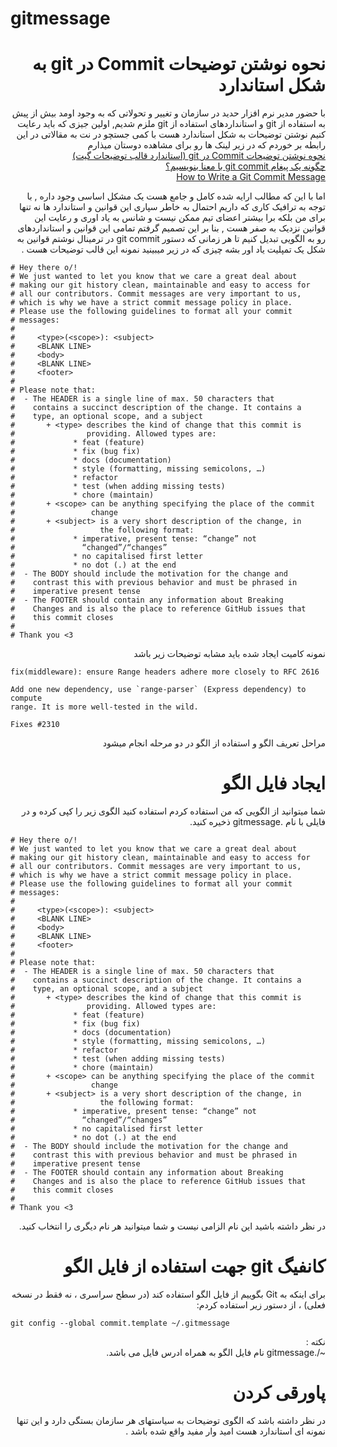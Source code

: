 # gitmessage
  <h1 dir="rtl"> نحوه نوشتن توضیحات Commit در git  به شکل استاندارد</h1>

<p dir="rtl">
با حضور مدیر نرم افزار حدید در سازمان و تغییر و تحولاتی که به وجود اومد بیش از پیش به استفاده از git و استانداردهای استفاده از git ملزم شدیم, 
اولین جیزی که باید رعایت کنیم نوشتن توضیحات به شکل استاندارد هست با کمی جستچو در نت به مقالاتی در این رابطه بر خوردم که در زیر لینک ها رو برای مشاهده دوستان میذارم 
 <br />
<dir="rtl"> 
<a href="https://www.radcom.co/fa/blog/webdesign/post/detail/132/%D8%A7%D8%B3%D8%AA%D8%A7%D9%86%D8%AF%D8%A7%D8%B1%D8%AF-%D8%AA%D9%88%D8%B6%DB%8C%D8%AD%D8%A7%D8%AA-Commit-%D8%A8%D8%B1%D8%A7%DB%8C-git">نحوه نوشتن توضیحات Commit در git (استاندارد قالب توضیحات گیت)</a> <br />
 <a href="https://virgool.io/@mmdsharifi/how-to-semantic-git-commit-messages-gvmmqatf6acg">چگونه یک پیغام git commit با معنا بنویسیم؟</a> <br />
 <a href="https://chris.beams.io/posts/git-commit/">How to Write a Git Commit Message</a> <br />
</dir>
<p dir="rtl">
اما با این که مطالب ارایه شده کامل و جامع هست یک مشکل اساسی وجود داره , با توجه به ترافیک کاری که داریم احتمال به خاطر سپاری این قوانین و استاندارد ها نه تنها برای من بلکه برا بیشتر اعضای تیم ممکن نیست و شانس به یاد اوری و رعایت این قوانین نزدیک به صفر هست , بنا بر این تصمیم گرفتم تمامی این قوانین و استانداردهای رو به الگویی تبدیل کنیم تا هر زمانی که دستور  git commit  در ترمینال نوشتم قوانین به شکل یک تمپلیت یاد اور بشه
چیزی که در زیر میبینید نمونه این قالب توضیحات هست .
<br />
 
```# 
# Hey there o/! 
# We just wanted to let you know that we care a great deal about    
# making our git history clean, maintainable and easy to access for 
# all our contributors. Commit messages are very important to us,  
# which is why we have a strict commit message policy in place.     
# Please use the following guidelines to format all your commit     
# messages:
# 
#     <type>(<scope>): <subject>
#     <BLANK LINE>
#     <body>
#     <BLANK LINE>
#     <footer>
# 
# Please note that:
#  - The HEADER is a single line of max. 50 characters that         
#    contains a succinct description of the change. It contains a   
#    type, an optional scope, and a subject
#       + <type> describes the kind of change that this commit is   
#                providing. Allowed types are:
#             * feat (feature)
#             * fix (bug fix)
#             * docs (documentation)
#             * style (formatting, missing semicolons, …)
#             * refactor
#             * test (when adding missing tests)
#             * chore (maintain)
#       + <scope> can be anything specifying the place of the commit    
#                 change
#       + <subject> is a very short description of the change, in   
#                   the following format:
#             * imperative, present tense: “change” not             
#               “changed”/“changes”
#             * no capitalised first letter
#             * no dot (.) at the end
#  - The BODY should include the motivation for the change and      
#    contrast this with previous behavior and must be phrased in   
#    imperative present tense 
#  - The FOOTER should contain any information about Breaking       
#    Changes and is also the place to reference GitHub issues that   
#    this commit closes
# 
# Thank you <3
```
<p dir="rtl"> نمونه کامیت ایجاد شده باید مشابه  توضیحات زیر باشد<br />
 
```
fix(middleware): ensure Range headers adhere more closely to RFC 2616

Add one new dependency, use `range-parser` (Express dependency) to compute
range. It is more well-tested in the wild.

Fixes #2310
```
<p dir="rtl"> مراحل تعریف الگو و استفاده از الگو در دو مرحله انجام میشود  <br />
<h1 dir="rtl">ایجاد فایل الگو</h1>
<p dir="rtl">شما میتوانید از الگویی که من استفاده کردم استفاده کنید الگوی زیر را کپی کرده و در فایلی با نام .gitmessage ذخیره کنید. <br />

```
# Hey there o/! 
# We just wanted to let you know that we care a great deal about    
# making our git history clean, maintainable and easy to access for 
# all our contributors. Commit messages are very important to us,  
# which is why we have a strict commit message policy in place.     
# Please use the following guidelines to format all your commit     
# messages:
# 
#     <type>(<scope>): <subject>
#     <BLANK LINE>
#     <body>
#     <BLANK LINE>
#     <footer>
# 
# Please note that:
#  - The HEADER is a single line of max. 50 characters that         
#    contains a succinct description of the change. It contains a   
#    type, an optional scope, and a subject
#       + <type> describes the kind of change that this commit is   
#                providing. Allowed types are:
#             * feat (feature)
#             * fix (bug fix)
#             * docs (documentation)
#             * style (formatting, missing semicolons, …)
#             * refactor
#             * test (when adding missing tests)
#             * chore (maintain)
#       + <scope> can be anything specifying the place of the commit    
#                 change
#       + <subject> is a very short description of the change, in   
#                   the following format:
#             * imperative, present tense: “change” not             
#               “changed”/“changes”
#             * no capitalised first letter
#             * no dot (.) at the end
#  - The BODY should include the motivation for the change and      
#    contrast this with previous behavior and must be phrased in   
#    imperative present tense 
#  - The FOOTER should contain any information about Breaking       
#    Changes and is also the place to reference GitHub issues that   
#    this commit closes
# 
# Thank you <3
```
<p dir="rtl">در نظر داشته باشید این نام الزامی نیست و شما میتوانید هر نام دیگری را انتخاب کنید.<br />
<h1 dir="rtl">کانفیگ git جهت استفاده از فایل الگو</h1>

<p dir="rtl">برای اینکه به Git بگوییم از فایل الگو استفاده کند (در سطح سراسری ، نه فقط در نسخه فعلی) ، از دستور زیر استفاده کردم:<br />
 
 ```
 git config --global commit.template ~/.gitmessage
 ```
<p dir="rtl">نکته :<br /> ~/.gitmessage نام فایل الگو به همراه ادرس فایل می باشد. <br />
 
 <h1 dir="rtl"> پاورقی کردن</h1>
 <p dir="rtl">
در نظر داشته باشد که الگوی توضیحات به سیاستهای هر سازمان بستگی دارد و این تنها نمونه ای استاندارد هست 
امید وار مفید واقع شده باشد .
